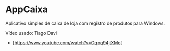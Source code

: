 # AppCaixa
Aplicativo simples de caixa de loja com registro de produtos para Windows.

Vídeo usado: Tiago Davi
- [https://www.youtube.com/watch?v=Oqoq94jtXMo]
